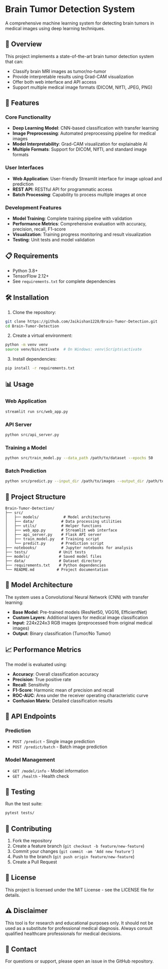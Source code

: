 # Brain Tumor Detection System

A comprehensive machine learning system for detecting brain tumors in medical images using deep learning techniques.

## 🧠 Overview

This project implements a state-of-the-art brain tumor detection system that can:
- Classify brain MRI images as tumor/no-tumor
- Provide interpretable results using Grad-CAM visualization
- Offer both web interface and API access
- Support multiple medical image formats (DICOM, NIfTI, JPEG, PNG)

## 🚀 Features

### Core Functionality
- **Deep Learning Model**: CNN-based classification with transfer learning
- **Image Preprocessing**: Automated preprocessing pipeline for medical images
- **Model Interpretability**: Grad-CAM visualization for explainable AI
- **Multiple Formats**: Support for DICOM, NIfTI, and standard image formats

### User Interfaces
- **Web Application**: User-friendly Streamlit interface for image upload and prediction
- **REST API**: RESTful API for programmatic access
- **Batch Processing**: Capability to process multiple images at once

### Development Features
- **Model Training**: Complete training pipeline with validation
- **Performance Metrics**: Comprehensive evaluation with accuracy, precision, recall, F1-score
- **Visualization**: Training progress monitoring and result visualization
- **Testing**: Unit tests and model validation

## 📋 Requirements

- Python 3.8+
- TensorFlow 2.12+
- See `requirements.txt` for complete dependencies

## 🛠️ Installation

1. Clone the repository:
```bash
git clone https://github.com/Jaikishan1228/Brain-Tumor-Detection.git
cd Brain-Tumor-Detection
```

2. Create a virtual environment:
```bash
python -m venv venv
source venv/bin/activate  # On Windows: venv\Scripts\activate
```

3. Install dependencies:
```bash
pip install -r requirements.txt
```

## 📊 Usage

### Web Application
```bash
streamlit run src/web_app.py
```

### API Server
```bash
python src/api_server.py
```

### Training a Model
```bash
python src/train_model.py --data_path /path/to/dataset --epochs 50
```

### Batch Prediction
```bash
python src/predict.py --input_dir /path/to/images --output_dir /path/to/results
```

## 📁 Project Structure

```
Brain-Tumor-Detection/
├── src/
│   ├── models/           # Model architectures
│   ├── data/            # Data processing utilities
│   ├── utils/           # Helper functions
│   ├── web_app.py       # Streamlit web interface
│   ├── api_server.py    # Flask API server
│   ├── train_model.py   # Training script
│   └── predict.py       # Prediction script
├── notebooks/           # Jupyter notebooks for analysis
├── tests/              # Unit tests
├── models/             # Saved model files
├── data/               # Dataset directory
├── requirements.txt    # Python dependencies
└── README.md          # Project documentation
```

## 🔬 Model Architecture

The system uses a Convolutional Neural Network (CNN) with transfer learning:
- **Base Model**: Pre-trained models (ResNet50, VGG16, EfficientNet)
- **Custom Layers**: Additional layers for medical image classification
- **Input**: 224x224x3 RGB images (preprocessed from original medical images)
- **Output**: Binary classification (Tumor/No Tumor)

## 📈 Performance Metrics

The model is evaluated using:
- **Accuracy**: Overall classification accuracy
- **Precision**: True positive rate
- **Recall**: Sensitivity
- **F1-Score**: Harmonic mean of precision and recall
- **ROC-AUC**: Area under the receiver operating characteristic curve
- **Confusion Matrix**: Detailed classification results

## 🎯 API Endpoints

### Prediction
- `POST /predict` - Single image prediction
- `POST /predict/batch` - Batch image prediction

### Model Management
- `GET /model/info` - Model information
- `GET /health` - Health check

## 🧪 Testing

Run the test suite:
```bash
pytest tests/
```

## 🤝 Contributing

1. Fork the repository
2. Create a feature branch (`git checkout -b feature/new-feature`)
3. Commit your changes (`git commit -am 'Add new feature'`)
4. Push to the branch (`git push origin feature/new-feature`)
5. Create a Pull Request

## 📝 License

This project is licensed under the MIT License - see the LICENSE file for details.

## ⚠️ Disclaimer

This tool is for research and educational purposes only. It should not be used as a substitute for professional medical diagnosis. Always consult qualified healthcare professionals for medical decisions.

## 📧 Contact

For questions or support, please open an issue in the GitHub repository.